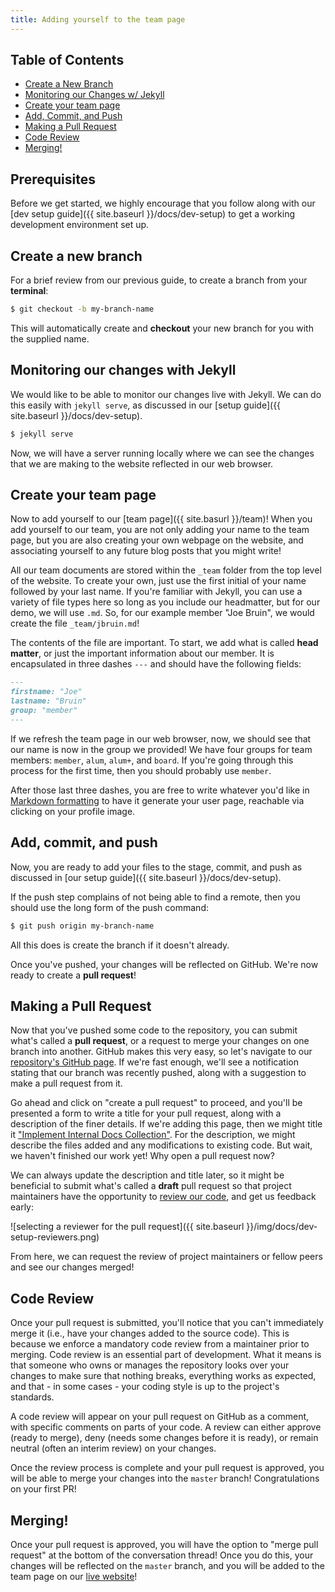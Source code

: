 ```yaml
---
title: Adding yourself to the team page
---
```


## Table of Contents

* [Create a New Branch](#create-a-new-branch)
* [Monitoring our Changes w/ Jekyll](#running-jekyll-with-bundle)
* [Create your team page](#make-your-changes)
* [Add, Commit, and Push](#add-commit-and-push)
* [Making a Pull Request](#making-a-pull-request)
* [Code Review](#code-review)
* [Merging!](#next-steps)

## Prerequisites

Before we get started, we highly encourage that you follow along with our [dev setup guide]({{ site.baseurl }}/docs/dev-setup) to get a working development environment set up.

## Create a new branch

For a brief review from our previous guide, to create a branch from your **terminal**:

```sh
$ git checkout -b my-branch-name
```

This will automatically create and **checkout** your new branch for you with the supplied name.

## Monitoring our changes with Jekyll

We would like to be able to monitor our changes live with Jekyll. We can do this easily with `jekyll serve`, as discussed in our [setup guide]({{ site.baseurl }}/docs/dev-setup).

```sh
$ jekyll serve
```

Now, we will have a server running locally where we can see the changes that we are making to the website reflected in our web browser.

## Create your team page

Now to add yourself to our [team page]({{ site.basurl }}/team)! When you add yourself to our team, you are not only adding your name to the team page, but you are also creating your own webpage on the website, and associating yourself to any future blog posts that you might write!

All our team documents are stored within the `_team` folder from the top level of the website. To create your own, just use the first initial of your name followed by your last name. If you're familiar with Jekyll, you can use a variety of file types here so long as you include our headmatter, but for our demo, we will use `.md`. So, for our example member "Joe Bruin", we would create the file `_team/jbruin.md`!

The contents of the file are important. To start, we add what is called **head matter**, or just the important information about our member. It is encapsulated in three dashes `---` and should have the following fields: 

```md
---
firstname: "Joe"
lastname: "Bruin"
group: "member"
---
```

If we refresh the team page in our web browser, now, we should see that our name is now in the group we provided! We have four groups for team members: `member`, `alum`, `alum+`, and `board`. If you're going through this process for the first time, then you should probably use `member`.

After those last three dashes, you are free to write whatever you'd like in [Markdown formatting](https://github.com/adam-p/markdown-here/wiki/Markdown-Cheatsheet) to have it generate your user page, reachable via clicking on your profile image.

## Add, commit, and push

Now, you are ready to add your files to the stage, commit, and push as discussed in [our setup guide]({{ site.baseurl }}/docs/dev-setup).

If the push step complains of not being able to find a remote, then you should use the long form of the push command:

```sh
$ git push origin my-branch-name
```

All this does is create the branch if it doesn't already.

Once you've pushed, your changes will be reflected on GitHub. We're now ready to create a **pull request**!

## Making a Pull Request

Now that you've pushed some code to the repository, you can submit what's called a **pull request**, or a request to merge your changes on one branch into another. GitHub makes this very easy, so let's navigate to our [repository's GitHub page](https://github.com/uclaacm/teach-la-website). If we're fast enough, we'll see a notification stating that our branch was recently pushed, along with a suggestion to make a pull request from it.

Go ahead and click on "create a pull request" to proceed, and you'll be presented a form to write a title for your pull request, along with a description of the finer details. If we're adding this page, then we might title it ["Implement Internal Docs Collection"](https://github.com/uclaacm/teach-la-website/pull/68). For the description, we might describe the files added and any modifications to existing code. But wait, we haven't finished our work yet! Why open a pull request now?

We can always update the description and title later, so it might be beneficial to submit what's called a **draft** pull request so that project maintainers have the opportunity to [review our code](#Code%20Review), and get us feedback early:

![selecting a reviewer for the pull request]({{ site.baseurl }}/img/docs/dev-setup-reviewers.png)

From here, we can request the review of project maintainers or fellow peers and see our changes merged!

## Code Review

Once your pull request is submitted, you'll notice that you can't immediately merge it (i.e., have your changes added to the source code). This is because we enforce a mandatory code review from a maintainer prior to merging. Code review is an essential part of development. What it means is that someone who owns or manages the repository looks over your changes to make sure that nothing breaks, everything works as expected, and that - in some cases - your coding style is up to the project's standards.

A code review will appear on your pull request on GitHub as a comment, with specific comments on parts of your code. A review can either approve (ready to merge), deny (needs some changes before it is ready), or remain neutral (often an interim review) on your changes.

Once the review process is complete and your pull request is approved, you will be able to merge your changes into the `master` branch! Congratulations on your first PR!

## Merging!

Once your pull request is approved, you will have the option to "merge pull request" at the bottom of the conversation thread! Once you do this, your changes will be reflected on the `master` branch, and you will be added to the team page on our [live website](https://teachla.uclaacm.com)!